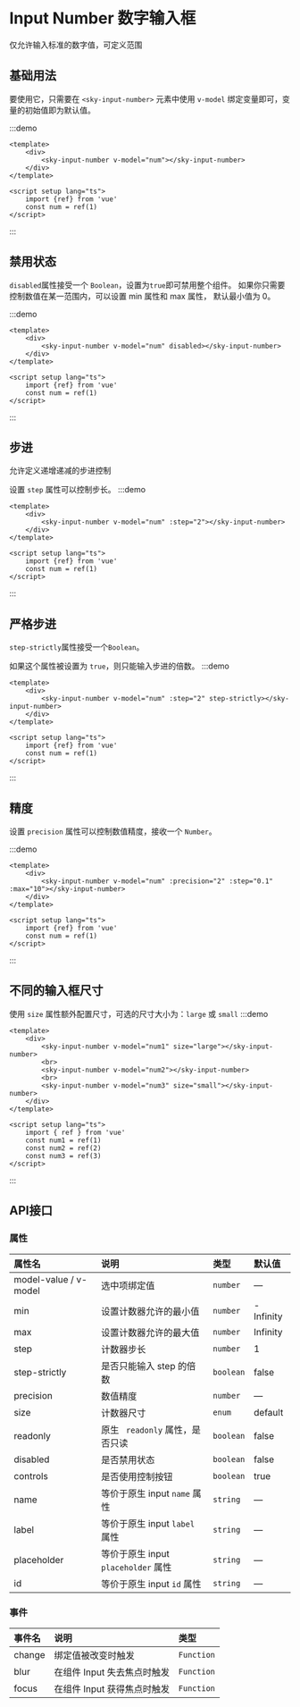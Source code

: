 # Input Number 数字输入框
仅允许输入标准的数字值，可定义范围

## 基础用法
要使用它，只需要在 `<sky-input-number>` 元素中使用 `v-model` 绑定变量即可，变量的初始值即为默认值。

:::demo 

```vue
<template>
    <div>
        <sky-input-number v-model="num"></sky-input-number>
    </div>
</template>

<script setup lang="ts">
    import {ref} from 'vue'
    const num = ref(1)
</script>
```

:::

## 禁用状态
`disabled`属性接受一个 `Boolean`，设置为`true`即可禁用整个组件。 如果你只需要控制数值在某一范围内，可以设置 min 属性和 max 属性， 默认最小值为 0。

:::demo 

```vue
<template>
    <div>
        <sky-input-number v-model="num" disabled></sky-input-number>
    </div>
</template>

<script setup lang="ts">
    import {ref} from 'vue'
    const num = ref(1)
</script>
```

:::

## 步进
允许定义递增递减的步进控制

设置 `step` 属性可以控制步长。
:::demo 

```vue
<template>
    <div>
        <sky-input-number v-model="num" :step="2"></sky-input-number>
    </div>
</template>

<script setup lang="ts">
    import {ref} from 'vue'
    const num = ref(1)
</script>
```

:::

## 严格步进
`step-strictly`属性接受一个`Boolean`。 

如果这个属性被设置为 `true`，则只能输入步进的倍数。
:::demo 

```vue
<template>
    <div>
        <sky-input-number v-model="num" :step="2" step-strictly></sky-input-number>
    </div>
</template>

<script setup lang="ts">
    import {ref} from 'vue'
    const num = ref(1)
</script>
```

:::

## 精度
设置 `precision` 属性可以控制数值精度，接收一个 `Number`。

:::demo 

```vue
<template>
    <div>
        <sky-input-number v-model="num" :precision="2" :step="0.1" :max="10"></sky-input-number>
    </div>
</template>

<script setup lang="ts">
    import {ref} from 'vue'
    const num = ref(1)
</script>
```

:::

## 不同的输入框尺寸
使用 `size` 属性额外配置尺寸，可选的尺寸大小为：`large` 或 `small`
:::demo 

```vue
<template>
    <div>
        <sky-input-number v-model="num1" size="large"></sky-input-number>
        <br>
        <sky-input-number v-model="num2"></sky-input-number>
        <br>
        <sky-input-number v-model="num3" size="small"></sky-input-number>
    </div>
</template>

<script setup lang="ts">
    import { ref } from 'vue'
    const num1 = ref(1)
    const num2 = ref(2)
    const num3 = ref(3)
</script>
```

:::

## API接口

### 属性

| 属性名                | 说明                                | 类型      | 默认值    |
| :-------------------- | :---------------------------------- | :-------- | :-------- |
| model-value / v-model | 选中项绑定值                        | `number`  | —         |
| min                   | 设置计数器允许的最小值              | `number`  | -Infinity |
| max                   | 设置计数器允许的最大值              | `number`  | Infinity  |
| step                  | 计数器步长                          | `number`  | 1         |
| step-strictly         | 是否只能输入 step 的倍数            | `boolean` | false     |
| precision             | 数值精度                            | `number`  | —         |
| size                  | 计数器尺寸                          | `enum`    | default   |
| readonly              | 原生 ` readonly` 属性，是否只读     | `boolean` | false     |
| disabled              | 是否禁用状态                        | `boolean` | false     |
| controls              | 是否使用控制按钮                    | `boolean` | true      |
| name                  | 等价于原生 input `name` 属性        | `string`  | —         |
| label                 | 等价于原生 input `label` 属性       | `string`  | —         |
| placeholder           | 等价于原生 input `placeholder` 属性 | `string`  | —         |
| id                    | 等价于原生 input `id` 属性          | `string`  | —         |

### 事件

| 事件名 | 说明                        | 类型       |
| :----- | :-------------------------- | :--------- |
| change | 绑定值被改变时触发          | `Function` |
| blur   | 在组件 Input 失去焦点时触发 | `Function` |
| focus  | 在组件 Input 获得焦点时触发 | `Function` |

### 